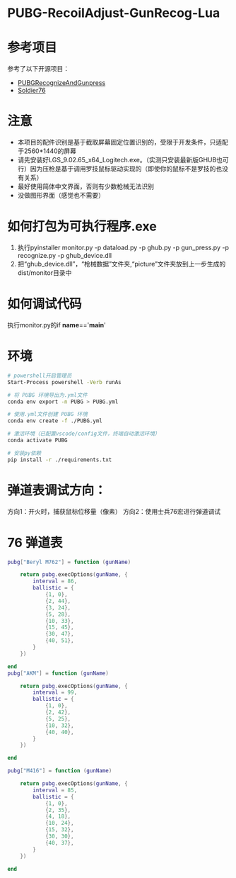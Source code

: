 # PUBG-RecoilAdjust-GunRecog-Lua
# 参考项目

参考了以下开源项目：

- [PUBGRecognizeAndGunpress](https://github.com/Cjy-CN/PUBGRecognizeAndGunpress)
- [Soldier76](https://github.com/kiccer/Soldier76)
# 注意
- 本项目的配件识别是基于截取屏幕固定位置识别的，受限于开发条件，只适配于2560*1440的屏幕
- 请先安装好LGS_9.02.65_x64_Logitech.exe。（实测只安装最新版GHUB也可行）因为压枪是基于调用罗技鼠标驱动实现的（即使你的鼠标不是罗技的也没有关系）
- 最好使用简体中文界面，否则有少数枪械无法识别
- 没做图形界面（感觉也不需要）

# 如何打包为可执行程序.exe
1. 执行pyinstaller monitor.py -p dataload.py -p ghub.py -p gun_press.py -p recognize.py -p ghub_device.dll
2. 把“ghub_device.dll”，“枪械数据”文件夹,“picture”文件夹放到上一步生成的dist/monitor目录中

# 如何调试代码
执行monitor.py的if __name__=='__main__'

# 环境
```bash
# powershell开启管理员
Start-Process powershell -Verb runAs
```

```bash
# 将 PUBG 环境导出为.yml文件
conda env export -n PUBG > PUBG.yml

# 使用.yml文件创建 PUBG 环境
conda env create -f ./PUBG.yml

# 激活环境（已配置vscode/config文件，终端自动激活环境）
conda activate PUBG

# 安装py依赖
pip install -r ./requirements.txt

```

# 弹道表调试方向：
方向1：开火时，捕获鼠标位移量（像素） 
方向2：使用士兵76宏进行弹道调试

# 76 弹道表
```lua
pubg["Beryl M762"] = function (gunName)

	return pubg.execOptions(gunName, {
		interval = 86,
		ballistic = {
			{1, 0},
			{2, 44},
			{3, 24},
			{5, 28},
			{10, 33},
			{15, 45},
			{30, 47},
			{40, 51},
		}
	})

end
pubg["AKM"] = function (gunName)

	return pubg.execOptions(gunName, {
		interval = 99,
		ballistic = {
			{1, 0},
			{2, 42},
			{5, 25},
			{10, 32},
			{40, 40},
		}
	})

end

pubg["M416"] = function (gunName)

	return pubg.execOptions(gunName, {
		interval = 85,
		ballistic = {
			{1, 0},
			{2, 35},
			{4, 18},
			{10, 24},
			{15, 32},
			{30, 30},
			{40, 37},
		}
	})

end
```




